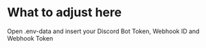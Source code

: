# What to adjust here

Open .env-data and insert your Discord Bot Token, Webhook ID and Webhook Token

~~~~~~~~~~~~~~~~~~~~~~~~~~~~~~~~~~~~~~~~~~~~~~~~~~~~~~~~~~~~~~~~~~~~~~~~~~~~~~~~~~~